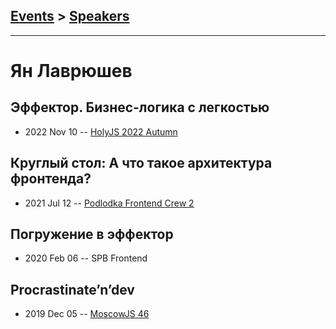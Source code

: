 ## [Events](../README.md) > [Speakers](../speakers.md)
---

# Ян Лаврюшев

## Эффектор. Бизнес-логика с легкостью
- 2022 Nov 10 -- [HolyJS 2022 Autumn](https://www.youtube.com/watch?v=R5vR60YeUc8)    
## Круглый стол: А что такое архитектура фронтенда?
- 2021 Jul 12 -- [Podlodka Frontend Crew 2](https://www.youtube.com/watch?v=3XlHo3kw1PU)    
## Погружение в эффектор
- 2020 Feb 06 -- SPB Frontend    
## Procrastinate’n’dev
- 2019 Dec 05 -- [MoscowJS 46](https://youtu.be/LYo6l120pjk)    

